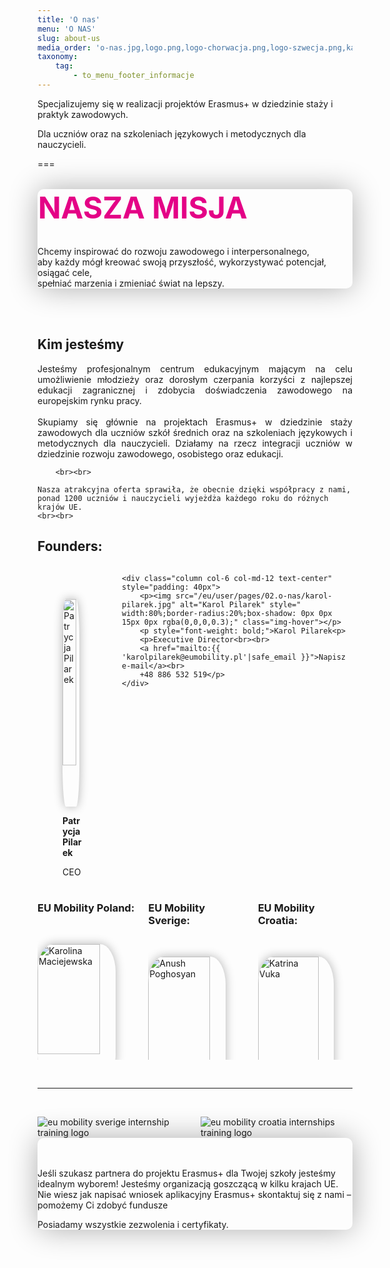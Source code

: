 ```yaml
---
title: 'O nas'
menu: 'O NAS'
slug: about-us
media_order: 'o-nas.jpg,logo.png,logo-chorwacja.png,logo-szwecja.png,karolina-maciejewska.jpg,patrycja-pilarek.jpg,anush-poghosyan.jpg,katrina-vuka.jpg,karol-pilarek.jpg'
taxonomy:
    tag:
        - to_menu_footer_informacje
---
```


Specjalizujemy się w realizacji projektów Erasmus+ w dziedzinie staży i praktyk zawodowych.

Dla uczniów oraz na szkoleniach językowych i metodycznych dla nauczycieli.

===


<br>
<div class="empty" id="emptyDark" style="color:#50596cte;border-radius:10px;box-shadow: 0px 0px 47px -1px rgba(0,0,0,0.33);"><h3 style="margin: 1px; color: #e40186;font-weight: bolder;font-size: xxx-large;">NASZA MISJA</h3><br>
  <p class="empty-title h5" id="our_mission">Chcemy inspirować do rozwoju zawodowego i interpersonalnego,<br> aby każdy mógł kreować swoją przyszłość, wykorzystywać potencjał, osiągać cele,<br> spełniać marzenia i zmieniać świat na lepszy.</p>
</div>
<br><br>

<div class="text-center"><h2>Kim jesteśmy</h2></div>

<p style="text-align: justify;">
Jesteśmy profesjonalnym centrum edukacyjnym mającym na celu umożliwienie młodzieży oraz dorosłym czerpania korzyści z najlepszej edukacji zagranicznej i zdobycia doświadczenia zawodowego na europejskim rynku pracy.  <br><br>Skupiamy się głównie na projektach Erasmus+ w dziedzinie staży zawodowych dla uczniów szkół średnich oraz na szkoleniach językowych i metodycznych dla nauczycieli. Działamy na rzecz integracji uczniów w dziedzinie rozwoju zawodowego, osobistego oraz edukacji. 
    

        <br><br>
    
    Nasza atrakcyjna oferta sprawiła, że obecnie dzięki współpracy z nami, ponad 1200 uczniów i nauczycieli wyjeżdża każdego roku do różnych krajów UE. 
    <br><br>
</p>


<div class="text-center"><h2>Founders:</h2></div>

<div class="columns text-centered"  style="margin-bottom: 20px;">
    <div class="column col-6 col-md-12 text-center" style="padding: 40px;">
        <p><img src="/eu/user/pages/02.o-nas/patrycja-pilarek.jpg" alt="Patrycja Pilarek" style=" width:80%;border-radius:20%;box-shadow: 0px 0px 15px 0px rgba(0,0,0,0.3);" class="img-hover"></p>
        <p style="font-weight: bold;">Patrycja Pilarek<p>
        <p>CEO<br><br>            
        <a href="mailto:{{ 'patrycja@eumobility.pl'|safe_email }}">Napisz e-mail</a><br>                    
        +48 501 772 019</p> 
        <p class="text-center" style="text-align: justify;"></p>       
    </div>

    <div class="column col-6 col-md-12 text-center" style="padding: 40px">        
        <p><img src="/eu/user/pages/02.o-nas/karol-pilarek.jpg" alt="Karol Pilarek" style=" width:80%;border-radius:20%;box-shadow: 0px 0px 15px 0px rgba(0,0,0,0.3);" class="img-hover"></p>
        <p style="font-weight: bold;">Karol Pilarek<p>
        <p>Executive Director<br><br>            
        <a href="mailto:{{ 'karolpilarek@eumobility.pl'|safe_email }}">Napisz e-mail</a><br>                    
        +48 886 532 519</p>
    </div>
</div>

<div class="columns">
                    <div class="column col-4 col-md-6 col-sm-12 mt-2 text-center" >
                        <h3><strong>EU Mobility Poland:</strong></h3><br>
                        <p><img src="/eu/user/pages/02.o-nas/karolina-maciejewska.jpg" alt="Karolina Maciejewska" style=" width:80%;border-radius:20%;box-shadow: 0px 0px 15px 0px rgba(0,0,0,0.3);" class="img-hover"></p>
                        <p style="font-weight: bold;">Karolina Maciejewska<p>        
                        <p>Office Manager<br><br>                            
                        <a href="mailto:{{ 'karolina@eumobility.pl'|safe_email }}">Napisz e-mail</a><br>
                        +48 509 849 219</p>                 
                    </div>
                    <div class="column col-4 col-md-6 col-sm-12 mt-2 text-center">                       
                         <h3><strong>EU Mobility Sverige:</strong></h3><br>	
                         <p><img src="/eu/user/pages/02.o-nas/anush-poghosyan.jpg" alt="Anush Poghosyan" style=" width:80%;border-radius:20%;box-shadow: 0px 0px 15px 0px rgba(0,0,0,0.3);" class="img-hover"></p>
                          <p style="font-weight: bold;">Anush Poghosyan<p>
                          <p>Office Manager<br><br>
                          <a href="mailto:{{ 'projects@eumobility.pl'|safe_email }}">Napisz e-mail</a><br>                                        
                          +46 79 337 40 89</p>
                    </div>
                    <div class="column col-4 col-md-6 col-sm-12 mt-2 text-center">
						<h3><strong>EU Mobility Croatia:</strong></h3><br>
                        <p><img src="/eu/user/pages/02.o-nas/katrina-vuka.jpg" alt="Katrina Vuka" style=" width:80%;border-radius:20%;box-shadow: 0px 0px 15px 0px rgba(0,0,0,0.3);" class="img-hover"></p>
                        <p style="font-weight: bold;">Katrina Vuka<p>
                        <p>Office Manager<br><br>                            
                        <a href="mailto:{{ 'katarina@eumobility.pl'|safe_email }}">Napisz e-mail</a><br>                                    
                        +385 99 2173 962</p>
					</div>
</div>






 <br><hr><br>

 
<div class="container">
    <div class="columns">  
        <div class="column col-6 col-md-12 text-center">
            <img src="/eu/user/pages/02.o-nas/logo-szwecja.png" class="img-fit-cover img-hover" alt="eu mobility sverige internship training logo">
        </div>
        <div class="column col-6 col-md-12 text-center m-top-50">   
            <img src="/eu/user/pages/02.o-nas/logo-chorwacja.png" class="img-fit-cover img-hover" alt="eu mobility croatia internships training logo">
        </div>
    </div>
</div>
 
 
<div class="empty" id="emptyDarkSecond" style="color:#50596cte;border-radius:10px;box-shadow: 0px 0px 47px -1px rgba(0,0,0,0.33);"> 
    <i class="fa-regular fa-thumbs-up" style="margin-right: 10px; color: #fa4bb1; font-size: 3rem;"></i><br><br>
  <p class="empty-title h5">Jeśli szukasz partnera do projektu Erasmus+ dla Twojej szkoły jesteśmy idealnym wyborem!
Jesteśmy organizacją goszczącą w kilku krajach UE.
Nie wiesz jak napisać wniosek aplikacyjny Erasmus+ skontaktuj się z nami – pomożemy Ci zdobyć fundusze</p>
  <p class="empty-subtitle">Posiadamy wszystkie zezwolenia i certyfikaty.</p>
</div>

